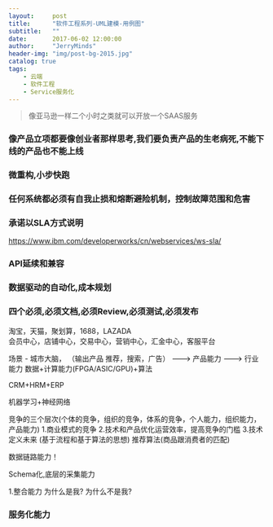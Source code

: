 ```yaml
---
layout:     post
title:      "软件工程系列-UML建模-用例图"
subtitle:   ""
date:       2017-06-02 12:00:00
author:     "JerryMinds"
header-img: "img/post-bg-2015.jpg"
catalog: true
tags:
    - 云端
    - 软件工程
    - Service服务化
---
```


> 像亚马逊一样二个小时之类就可以开放一个SAAS服务

### 像产品立项都要像创业者那样思考,我们要负责产品的生老病死,不能下线的产品也不能上线
### 微重构,小步快跑
### 任何系统都必须有自我止损和熔断避险机制，控制故障范围和危害
### 承诺以SLA方式说明
https://www.ibm.com/developerworks/cn/webservices/ws-sla/
### API延续和兼容
### 数据驱动的自动化,成本规划
### 四个必须,必须文档,必须Review,必须测试,必须发布


淘宝，天猫，聚划算，1688，LAZADA   
会员中心，店铺中心，交易中心，营销中心，汇金中心，客服平台




场景 - 城市大脑， （输出产品 推荐，搜索，广告）  ---> 产品能力 ---> 行业能力
数据+计算能力(FPGA/ASIC/GPU)+算法


CRM+HRM+ERP

机器学习+神经网络


竞争的三个层次(个体的竞争，组织的竞争，体系的竞争，个人能力，组织能力，产品能力)
1.商业模式的竞争
2.技术和产品优化运营效率，提高竞争的门槛
3.技术定义未来
(基于流程和基于算法的思想)
推荐算法(商品跟消费者的匹配)



数据链路能力！

Schema化,底层的采集能力

1.整合能力
为什么是我?
为什么不是我?


### 服务化能力